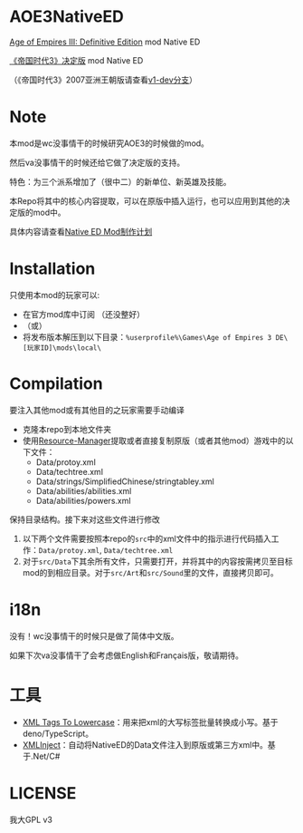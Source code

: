 # AOE3NativeED
[Age of Empires III: Definitive Edition](https://store.steampowered.com/app/933110/Age_of_Empires_III_Definitive_Edition/) mod Native ED

[《帝国时代3》决定版](https://store.steampowered.com/app/933110/Age_of_Empires_III_Definitive_Edition/) mod Native ED

（《帝国时代3》2007亚洲王朝版请查看[v1-dev分支](https://github.com/valorad/AOE3NativeED/tree/v1-dev)）

# Note
本mod是wc没事情干的时候研究AOE3的时候做的mod。

然后va没事情干的时候还给它做了决定版的支持。

特色：为三个派系增加了（很中二）的新单位、新英雄及技能。

本Repo将其中的核心内容提取，可以在原版中插入运行，也可以应用到其他的决定版的mod中。

具体内容请查看[Native ED Mod制作计划](./nED_plan.md)

# Installation
只使用本mod的玩家可以:
- 在官方mod库中订阅 （还没整好）
- （或）
- 将发布版本解压到以下目录：`%userprofile%\Games\Age of Empires 3 DE\[玩家ID]\mods\local\`

# Compilation
要注入其他mod或有其他目的之玩家需要手动编译
- 克隆本repo到本地文件夹
- 使用[Resource-Manager](https://github.com/VladTheJunior/Resource-Manager)提取或者直接复制原版（或者其他mod）游戏中的以下文件：
  - Data/protoy.xml
  - Data/techtree.xml
  - Data/strings/SimplifiedChinese/stringtabley.xml
  - Data/abilities/abilities.xml
  - Data/abilities/powers.xml

保持目录结构。接下来对这些文件进行修改
1. 以下两个文件需要按照本repo的`src`中的xml文件中的指示进行代码插入工作：`Data/protoy.xml`, `Data/techtree.xml`
2. 对于`src/Data`下其余所有文件，只需要打开，并将其中的内容按需拷贝至目标mod的到相应目录。对于`src/Art`和`src/Sound`里的文件，直接拷贝即可。

# i18n
没有！wc没事情干的时候只是做了简体中文版。

如果下次va没事情干了会考虑做English和Français版，敬请期待。

# 工具
- [XML Tags To Lowercase](tools/xml-tag-to-lowercase)：用来把xml的大写标签批量转换成小写。基于deno/TypeScript。
- [XMLInject](tools/xml-inject)：自动将NativeED的Data文件注入到原版或第三方xml中。基于.Net/C#

# LICENSE
我大GPL v3
